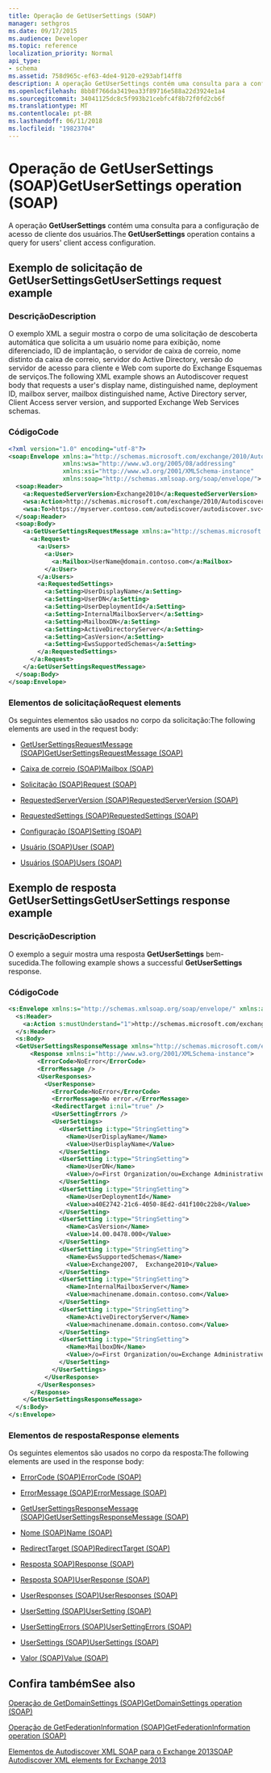 ```yaml
---
title: Operação de GetUserSettings (SOAP)
manager: sethgros
ms.date: 09/17/2015
ms.audience: Developer
ms.topic: reference
localization_priority: Normal
api_type:
- schema
ms.assetid: 758d965c-ef63-4de4-9120-e293abf14ff8
description: A operação GetUserSettings contém uma consulta para a configuração de acesso de cliente dos usuários.
ms.openlocfilehash: 8bb8f766da3419ea33f89716e588a22d3924e1a4
ms.sourcegitcommit: 34041125dc8c5f993b21cebfc4f8b72f0fd2cb6f
ms.translationtype: MT
ms.contentlocale: pt-BR
ms.lasthandoff: 06/11/2018
ms.locfileid: "19823704"
---
```

# <a name="getusersettings-operation-soap"></a><span data-ttu-id="cf7a7-103">Operação de GetUserSettings (SOAP)</span><span class="sxs-lookup"><span data-stu-id="cf7a7-103">GetUserSettings operation (SOAP)</span></span>

<span data-ttu-id="cf7a7-104">A operação **GetUserSettings** contém uma consulta para a configuração de acesso de cliente dos usuários.</span><span class="sxs-lookup"><span data-stu-id="cf7a7-104">The **GetUserSettings** operation contains a query for users' client access configuration.</span></span> 
  
## <a name="getusersettings-request-example"></a><span data-ttu-id="cf7a7-105">Exemplo de solicitação de GetUserSettings</span><span class="sxs-lookup"><span data-stu-id="cf7a7-105">GetUserSettings request example</span></span>

### <a name="description"></a><span data-ttu-id="cf7a7-106">Descrição</span><span class="sxs-lookup"><span data-stu-id="cf7a7-106">Description</span></span>

<span data-ttu-id="cf7a7-107">O exemplo XML a seguir mostra o corpo de uma solicitação de descoberta automática que solicita a um usuário nome para exibição, nome diferenciado, ID de implantação, o servidor de caixa de correio, nome distinto da caixa de correio, servidor do Active Directory, versão do servidor de acesso para cliente e Web com suporte do Exchange Esquemas de serviços.</span><span class="sxs-lookup"><span data-stu-id="cf7a7-107">The following XML example shows an Autodiscover request body that requests a user's display name, distinguished name, deployment ID, mailbox server, mailbox distinguished name, Active Directory server, Client Access server version, and supported Exchange Web Services schemas.</span></span>
  
### <a name="code"></a><span data-ttu-id="cf7a7-108">Código</span><span class="sxs-lookup"><span data-stu-id="cf7a7-108">Code</span></span>

```XML
<?xml version="1.0" encoding="utf-8"?>
<soap:Envelope xmlns:a="http://schemas.microsoft.com/exchange/2010/Autodiscover"      
               xmlns:wsa="http://www.w3.org/2005/08/addressing" 
               xmlns:xsi="http://www.w3.org/2001/XMLSchema-instance"      
               xmlns:soap="http://schemas.xmlsoap.org/soap/envelope/">
  <soap:Header>
    <a:RequestedServerVersion>Exchange2010</a:RequestedServerVersion>
    <wsa:Action>http://schemas.microsoft.com/exchange/2010/Autodiscover/Autodiscover/GetUserSettings</wsa:Action>
    <wsa:To>https://myserver.contoso.com/autodiscover/autodiscover.svc</wsa:To>
  </soap:Header>
  <soap:Body>
    <a:GetUserSettingsRequestMessage xmlns:a="http://schemas.microsoft.com/exchange/2010/Autodiscover">
      <a:Request>
        <a:Users>
          <a:User>
            <a:Mailbox>UserName@domain.contoso.com</a:Mailbox>
          </a:User>
        </a:Users>
        <a:RequestedSettings>
          <a:Setting>UserDisplayName</a:Setting>
          <a:Setting>UserDN</a:Setting>
          <a:Setting>UserDeploymentId</a:Setting>
          <a:Setting>InternalMailboxServer</a:Setting>
          <a:Setting>MailboxDN</a:Setting>
          <a:Setting>ActiveDirectoryServer</a:Setting>
          <a:Setting>CasVersion</a:Setting>
          <a:Setting>EwsSupportedSchemas</a:Setting>
        </a:RequestedSettings>
      </a:Request>
    </a:GetUserSettingsRequestMessage>
  </soap:Body>
</soap:Envelope>

```

### <a name="request-elements"></a><span data-ttu-id="cf7a7-109">Elementos de solicitação</span><span class="sxs-lookup"><span data-stu-id="cf7a7-109">Request elements</span></span>

<span data-ttu-id="cf7a7-110">Os seguintes elementos são usados no corpo da solicitação:</span><span class="sxs-lookup"><span data-stu-id="cf7a7-110">The following elements are used in the request body:</span></span>
  
- [<span data-ttu-id="cf7a7-111">GetUserSettingsRequestMessage (SOAP)</span><span class="sxs-lookup"><span data-stu-id="cf7a7-111">GetUserSettingsRequestMessage (SOAP)</span></span>](getusersettingsrequestmessage-soap.md)
    
- [<span data-ttu-id="cf7a7-112">Caixa de correio (SOAP)</span><span class="sxs-lookup"><span data-stu-id="cf7a7-112">Mailbox (SOAP)</span></span>](mailbox-soap.md)
    
- [<span data-ttu-id="cf7a7-113">Solicitação (SOAP)</span><span class="sxs-lookup"><span data-stu-id="cf7a7-113">Request (SOAP)</span></span>](request-soap.md)
    
- [<span data-ttu-id="cf7a7-114">RequestedServerVersion (SOAP)</span><span class="sxs-lookup"><span data-stu-id="cf7a7-114">RequestedServerVersion (SOAP)</span></span>](requestedserverversion-soap.md)
    
- [<span data-ttu-id="cf7a7-115">RequestedSettings (SOAP)</span><span class="sxs-lookup"><span data-stu-id="cf7a7-115">RequestedSettings (SOAP)</span></span>](requestedsettings-soap.md)
    
- [<span data-ttu-id="cf7a7-116">Configuração (SOAP)</span><span class="sxs-lookup"><span data-stu-id="cf7a7-116">Setting (SOAP)</span></span>](setting-soap.md)
    
- [<span data-ttu-id="cf7a7-117">Usuário (SOAP)</span><span class="sxs-lookup"><span data-stu-id="cf7a7-117">User (SOAP)</span></span>](user-soap.md)
    
- [<span data-ttu-id="cf7a7-118">Usuários (SOAP)</span><span class="sxs-lookup"><span data-stu-id="cf7a7-118">Users (SOAP)</span></span>](users-soap.md)
    
## <a name="getusersettings-response-example"></a><span data-ttu-id="cf7a7-119">Exemplo de resposta GetUserSettings</span><span class="sxs-lookup"><span data-stu-id="cf7a7-119">GetUserSettings response example</span></span>

### <a name="description"></a><span data-ttu-id="cf7a7-120">Descrição</span><span class="sxs-lookup"><span data-stu-id="cf7a7-120">Description</span></span>

<span data-ttu-id="cf7a7-121">O exemplo a seguir mostra uma resposta **GetUserSettings** bem-sucedida.</span><span class="sxs-lookup"><span data-stu-id="cf7a7-121">The following example shows a successful **GetUserSettings** response.</span></span> 
  
### <a name="code"></a><span data-ttu-id="cf7a7-122">Código</span><span class="sxs-lookup"><span data-stu-id="cf7a7-122">Code</span></span>

```XML
<s:Envelope xmlns:s="http://schemas.xmlsoap.org/soap/envelope/" xmlns:a="http://www.w3.org/2005/08/addressing">
  <s:Header>
    <a:Action s:mustUnderstand="1">http://schemas.microsoft.com/exchange/2010/Autodiscover/Autodiscover/GetUserSettingsResponse</a:Action>
  </s:Header>
  <s:Body>
  <GetUserSettingsResponseMessage xmlns="http://schemas.microsoft.com/exchange/2010/Autodiscover">
      <Response xmlns:i="http://www.w3.org/2001/XMLSchema-instance">
        <ErrorCode>NoError</ErrorCode>
        <ErrorMessage />
        <UserResponses>
          <UserResponse>
            <ErrorCode>NoError</ErrorCode>
            <ErrorMessage>No error.</ErrorMessage>
            <RedirectTarget i:nil="true" />
            <UserSettingErrors />
            <UserSettings>
              <UserSetting i:type="StringSetting">
                <Name>UserDisplayName</Name>
                <Value>UserDisplayName</Value>
              </UserSetting>
              <UserSetting i:type="StringSetting">
                <Name>UserDN</Name>
                <Value>/o=First Organization/ou=Exchange Administrative Group (SDASDASDJ)/cn=Recipients/cn=UserDisplayName</Value>
              </UserSetting>
              <UserSetting i:type="StringSetting">
                <Name>UserDeploymentId</Name>
                <Value>a40E2742-21c6-4050-8Ed2-d41f100c22b8</Value>
              </UserSetting>
              <UserSetting i:type="StringSetting">
                <Name>CasVersion</Name>
                <Value>14.00.0478.000</Value>
              </UserSetting>
              <UserSetting i:type="StringSetting">
                <Name>EwsSupportedSchemas</Name>
                <Value>Exchange2007,  Exchange2010</Value>
              </UserSetting>
              <UserSetting i:type="StringSetting">
                <Name>InternalMailboxServer</Name>
                <Value>machinename.domain.contoso.com</Value>
              </UserSetting>
              <UserSetting i:type="StringSetting">
                <Name>ActiveDirectoryServer</Name>
                <Value>machinename.domain.contoso.com</Value>
              </UserSetting>
              <UserSetting i:type="StringSetting">
                <Name>MailboxDN</Name>
                <Value>/o=First Organization/ou=Exchange Administrative Group (SDASDASDJ)/cn=Configuration/cn=Servers/cn=server/cn=Contoso Pri MDB</Value>
              </UserSetting>
            </UserSettings>
          </UserResponse>
        </UserResponses>
      </Response>
    </GetUserSettingsResponseMessage>
  </s:Body>
</s:Envelope>
```

### <a name="response-elements"></a><span data-ttu-id="cf7a7-123">Elementos de resposta</span><span class="sxs-lookup"><span data-stu-id="cf7a7-123">Response elements</span></span>

<span data-ttu-id="cf7a7-124">Os seguintes elementos são usados no corpo da resposta:</span><span class="sxs-lookup"><span data-stu-id="cf7a7-124">The following elements are used in the response body:</span></span>
  
- [<span data-ttu-id="cf7a7-125">ErrorCode (SOAP)</span><span class="sxs-lookup"><span data-stu-id="cf7a7-125">ErrorCode (SOAP)</span></span>](errorcode-soap.md)
    
- [<span data-ttu-id="cf7a7-126">ErrorMessage (SOAP)</span><span class="sxs-lookup"><span data-stu-id="cf7a7-126">ErrorMessage (SOAP)</span></span>](errormessage-soap.md)
    
- [<span data-ttu-id="cf7a7-127">GetUserSettingsResponseMessage (SOAP)</span><span class="sxs-lookup"><span data-stu-id="cf7a7-127">GetUserSettingsResponseMessage (SOAP)</span></span>](getusersettingsresponsemessage-soap.md)
    
- [<span data-ttu-id="cf7a7-128">Nome (SOAP)</span><span class="sxs-lookup"><span data-stu-id="cf7a7-128">Name (SOAP)</span></span>](name-soap.md)
    
- [<span data-ttu-id="cf7a7-129">RedirectTarget (SOAP)</span><span class="sxs-lookup"><span data-stu-id="cf7a7-129">RedirectTarget (SOAP)</span></span>](redirecttarget-soap.md)
    
- [<span data-ttu-id="cf7a7-130">Resposta SOAP)</span><span class="sxs-lookup"><span data-stu-id="cf7a7-130">Response (SOAP)</span></span>](response-soap.md)
    
- [<span data-ttu-id="cf7a7-131">Resposta SOAP)</span><span class="sxs-lookup"><span data-stu-id="cf7a7-131">UserResponse (SOAP)</span></span>](userresponse-soap.md)
    
- [<span data-ttu-id="cf7a7-132">UserResponses (SOAP)</span><span class="sxs-lookup"><span data-stu-id="cf7a7-132">UserResponses (SOAP)</span></span>](userresponses-soap.md)
    
- [<span data-ttu-id="cf7a7-133">UserSetting (SOAP)</span><span class="sxs-lookup"><span data-stu-id="cf7a7-133">UserSetting (SOAP)</span></span>](usersetting-soap.md)
    
- [<span data-ttu-id="cf7a7-134">UserSettingErrors (SOAP)</span><span class="sxs-lookup"><span data-stu-id="cf7a7-134">UserSettingErrors (SOAP)</span></span>](usersettingerrors-soap.md)
    
- [<span data-ttu-id="cf7a7-135">UserSettings (SOAP)</span><span class="sxs-lookup"><span data-stu-id="cf7a7-135">UserSettings (SOAP)</span></span>](usersettings-soap.md)
    
- [<span data-ttu-id="cf7a7-136">Valor (SOAP)</span><span class="sxs-lookup"><span data-stu-id="cf7a7-136">Value (SOAP)</span></span>](value-soap.md)
    
## <a name="see-also"></a><span data-ttu-id="cf7a7-137">Confira também</span><span class="sxs-lookup"><span data-stu-id="cf7a7-137">See also</span></span>



[<span data-ttu-id="cf7a7-138">Operação de GetDomainSettings (SOAP)</span><span class="sxs-lookup"><span data-stu-id="cf7a7-138">GetDomainSettings operation (SOAP)</span></span>](getdomainsettings-operation-soap.md)
  
[<span data-ttu-id="cf7a7-139">Operação de GetFederationInformation (SOAP)</span><span class="sxs-lookup"><span data-stu-id="cf7a7-139">GetFederationInformation operation (SOAP)</span></span>](getfederationinformation-operation-soap.md)


[<span data-ttu-id="cf7a7-140">Elementos de Autodiscover XML SOAP para o Exchange 2013</span><span class="sxs-lookup"><span data-stu-id="cf7a7-140">SOAP Autodiscover XML elements for Exchange 2013</span></span>](soap-autodiscover-xml-elements-for-exchange-2013.md)


